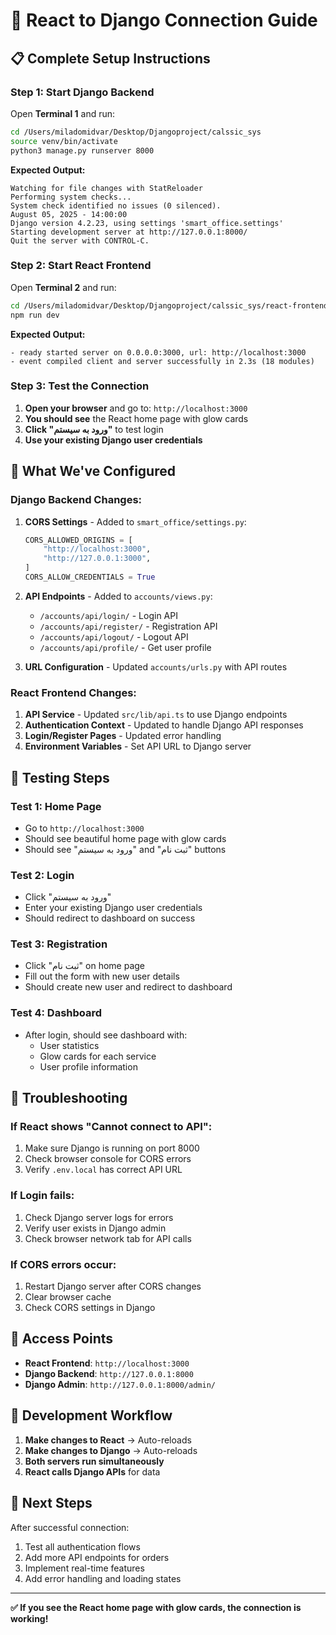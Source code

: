 # 🔗 React to Django Connection Guide

## 📋 **Complete Setup Instructions**

### **Step 1: Start Django Backend**

Open **Terminal 1** and run:
```bash
cd /Users/miladomidvar/Desktop/Djangoproject/calssic_sys
source venv/bin/activate
python3 manage.py runserver 8000
```

**Expected Output:**
```
Watching for file changes with StatReloader
Performing system checks...
System check identified no issues (0 silenced).
August 05, 2025 - 14:00:00
Django version 4.2.23, using settings 'smart_office.settings'
Starting development server at http://127.0.0.1:8000/
Quit the server with CONTROL-C.
```

### **Step 2: Start React Frontend**

Open **Terminal 2** and run:
```bash
cd /Users/miladomidvar/Desktop/Djangoproject/calssic_sys/react-frontend
npm run dev
```

**Expected Output:**
```
- ready started server on 0.0.0.0:3000, url: http://localhost:3000
- event compiled client and server successfully in 2.3s (18 modules)
```

### **Step 3: Test the Connection**

1. **Open your browser** and go to: `http://localhost:3000`
2. **You should see** the React home page with glow cards
3. **Click "ورود به سیستم"** to test login
4. **Use your existing Django user credentials**

## 🔧 **What We've Configured**

### **Django Backend Changes:**

1. **CORS Settings** - Added to `smart_office/settings.py`:
   ```python
   CORS_ALLOWED_ORIGINS = [
       "http://localhost:3000",
       "http://127.0.0.1:3000",
   ]
   CORS_ALLOW_CREDENTIALS = True
   ```

2. **API Endpoints** - Added to `accounts/views.py`:
   - `/accounts/api/login/` - Login API
   - `/accounts/api/register/` - Registration API
   - `/accounts/api/logout/` - Logout API
   - `/accounts/api/profile/` - Get user profile

3. **URL Configuration** - Updated `accounts/urls.py` with API routes

### **React Frontend Changes:**

1. **API Service** - Updated `src/lib/api.ts` to use Django endpoints
2. **Authentication Context** - Updated to handle Django API responses
3. **Login/Register Pages** - Updated error handling
4. **Environment Variables** - Set API URL to Django server

## 🧪 **Testing Steps**

### **Test 1: Home Page**
- Go to `http://localhost:3000`
- Should see beautiful home page with glow cards
- Should see "ورود به سیستم" and "ثبت نام" buttons

### **Test 2: Login**
- Click "ورود به سیستم"
- Enter your existing Django user credentials
- Should redirect to dashboard on success

### **Test 3: Registration**
- Click "ثبت نام" on home page
- Fill out the form with new user details
- Should create new user and redirect to dashboard

### **Test 4: Dashboard**
- After login, should see dashboard with:
  - User statistics
  - Glow cards for each service
  - User profile information

## 🐛 **Troubleshooting**

### **If React shows "Cannot connect to API":**
1. Make sure Django is running on port 8000
2. Check browser console for CORS errors
3. Verify `.env.local` has correct API URL

### **If Login fails:**
1. Check Django server logs for errors
2. Verify user exists in Django admin
3. Check browser network tab for API calls

### **If CORS errors occur:**
1. Restart Django server after CORS changes
2. Clear browser cache
3. Check CORS settings in Django

## 📱 **Access Points**

- **React Frontend**: `http://localhost:3000`
- **Django Backend**: `http://127.0.0.1:8000`
- **Django Admin**: `http://127.0.0.1:8000/admin/`

## 🔄 **Development Workflow**

1. **Make changes to React** → Auto-reloads
2. **Make changes to Django** → Auto-reloads
3. **Both servers run simultaneously**
4. **React calls Django APIs** for data

## 🎯 **Next Steps**

After successful connection:
1. Test all authentication flows
2. Add more API endpoints for orders
3. Implement real-time features
4. Add error handling and loading states

---

**✅ If you see the React home page with glow cards, the connection is working!** 